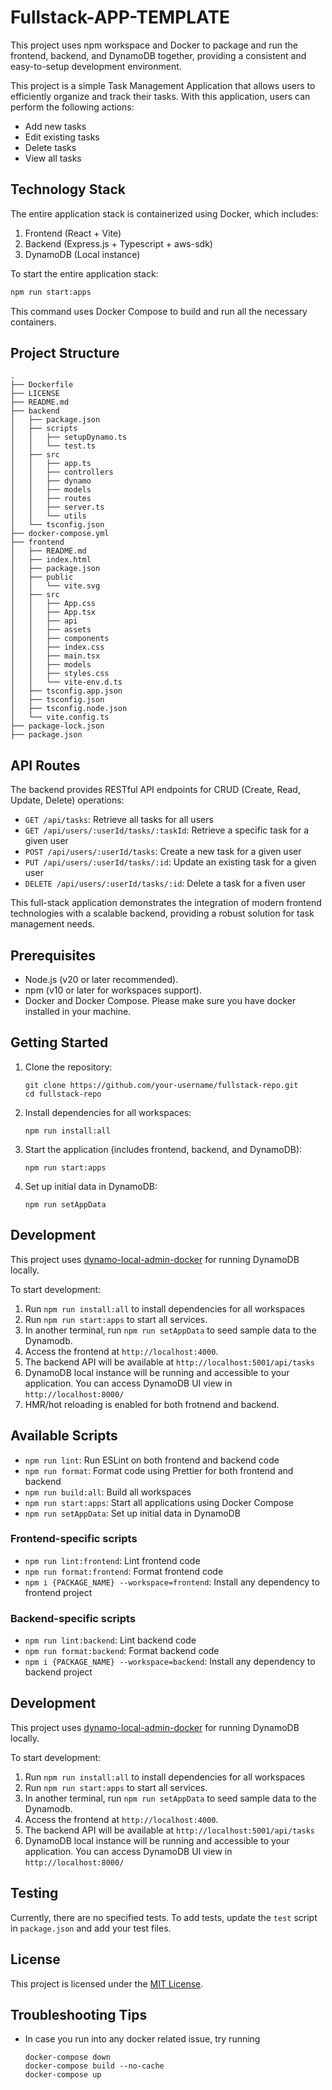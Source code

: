 # Fullstack-APP-TEMPLATE
This project uses npm workspace and Docker to package and run the frontend, backend, and DynamoDB together, providing a consistent and easy-to-setup development environment.

This project is a simple Task Management Application that allows users to efficiently organize and track their tasks. With this application, users can perform the following actions:

- Add new tasks
- Edit existing tasks
- Delete tasks
- View all tasks

## Technology Stack

The entire application stack is containerized using Docker, which includes:

1. Frontend (React + Vite)
2. Backend (Express.js + Typescript + aws-sdk)
3. DynamoDB (Local instance)

To start the entire application stack:

```bash
npm run start:apps
```

This command uses Docker Compose to build and run all the necessary containers.

## Project Structure

```
.
├── Dockerfile
├── LICENSE
├── README.md
├── backend
│   ├── package.json
│   ├── scripts
│   │   ├── setupDynamo.ts
│   │   └── test.ts
│   ├── src
│   │   ├── app.ts
│   │   ├── controllers
│   │   ├── dynamo
│   │   ├── models
│   │   ├── routes
│   │   ├── server.ts
│   │   └── utils
│   └── tsconfig.json
├── docker-compose.yml
├── frontend
│   ├── README.md
│   ├── index.html
│   ├── package.json
│   ├── public
│   │   └── vite.svg
│   ├── src
│   │   ├── App.css
│   │   ├── App.tsx
│   │   ├── api
│   │   ├── assets
│   │   ├── components
│   │   ├── index.css
│   │   ├── main.tsx
│   │   ├── models
│   │   ├── styles.css
│   │   └── vite-env.d.ts
│   ├── tsconfig.app.json
│   ├── tsconfig.json
│   ├── tsconfig.node.json
│   └── vite.config.ts
├── package-lock.json
├── package.json
```

## API Routes

The backend provides RESTful API endpoints for CRUD (Create, Read, Update, Delete) operations:

- `GET /api/tasks`: Retrieve all tasks for all users
- `GET /api/users/:userId/tasks/:taskId`: Retrieve a specific task for a given user
- `POST /api/users/:userId/tasks`: Create a new task for a given user
- `PUT /api/users/:userId/tasks/:id`: Update an existing task for a given user
- `DELETE /api/users/:userId/tasks/:id`: Delete a task for a fiven user

This full-stack application demonstrates the integration of modern frontend technologies with a scalable backend, providing a robust solution for task management needs.


## Prerequisites

- Node.js (v20 or later recommended).
- npm (v10 or later for workspaces support).
- Docker and Docker Compose. Please make sure you have docker installed in your machine.

## Getting Started

1. Clone the repository:
   ```
   git clone https://github.com/your-username/fullstack-repo.git
   cd fullstack-repo
   ```

2. Install dependencies for all workspaces:
   ```
   npm run install:all
   ```

3. Start the application (includes frontend, backend, and DynamoDB):
   ```
   npm run start:apps
   ```

4. Set up initial data in DynamoDB:
   ```
   npm run setAppData
   ```

## Development

This project uses [dynamo-local-admin-docker](https://github.com/instructure/dynamo-local-admin-docker) for running DynamoDB locally.

To start development:

1. Run `npm run install:all` to install dependencies for all workspaces
2. Run `npm run start:apps` to start all services.
3. In another terminal, run `npm run setAppData` to seed sample data to the Dynamodb.
3. Access the frontend at `http://localhost:4000`.
4. The backend API will be available at `http://localhost:5001/api/tasks`
5. DynamoDB local instance will be running and accessible to your application.
   You can access DynamoDB UI view in `http://localhost:8000/`
6. HMR/hot reloading is enabled for both frotnend and backend.

## Available Scripts

- `npm run lint`: Run ESLint on both frontend and backend code
- `npm run format`: Format code using Prettier for both frontend and backend
- `npm run build:all`: Build all workspaces
- `npm run start:apps`: Start all applications using Docker Compose
- `npm run setAppData`: Set up initial data in DynamoDB

### Frontend-specific scripts

- `npm run lint:frontend`: Lint frontend code
- `npm run format:frontend`: Format frontend code
- `npm i {PACKAGE_NAME} --workspace=frontend`: Install any dependency to frontend project

### Backend-specific scripts

- `npm run lint:backend`: Lint backend code
- `npm run format:backend`: Format backend code
- `npm i {PACKAGE_NAME} --workspace=backend`: Install any dependency to backend project

## Development

This project uses [dynamo-local-admin-docker](https://github.com/instructure/dynamo-local-admin-docker) for running DynamoDB locally.

To start development:

1. Run `npm run install:all` to install dependencies for all workspaces
2. Run `npm run start:apps` to start all services.
3. In another terminal, run `npm run setAppData` to seed sample data to the Dynamodb.
3. Access the frontend at `http://localhost:4000`.
4. The backend API will be available at `http://localhost:5001/api/tasks`
5. DynamoDB local instance will be running and accessible to your application.
   You can access DynamoDB UI view in `http://localhost:8000/`

## Testing

Currently, there are no specified tests. To add tests, update the `test` script in `package.json` and add your test files.

## License

This project is licensed under the [MIT License](LICENSE.md).

## Troubleshooting Tips
 - In case you run into any docker related issue, try running
    ```
    docker-compose down
    docker-compose build --no-cache
    docker-compose up
    ```